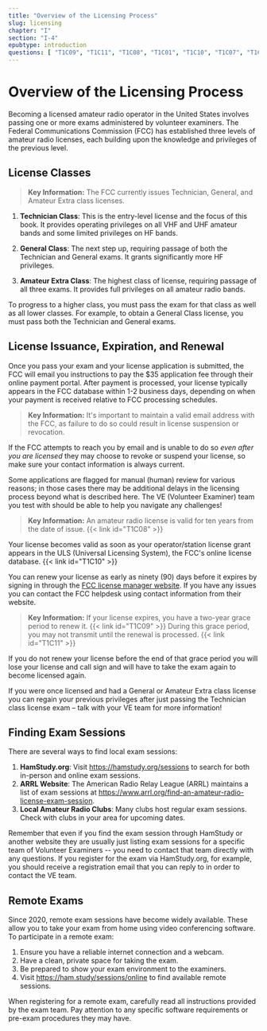 ```yaml
---
title: "Overview of the Licensing Process"
slug: licensing
chapter: "I"
section: "I-4"
epubtype: introduction
questions: [ "T1C09", "T1C11", "T1C08", "T1C01", "T1C10", "T1C07", "T1C04" ]
---
```


# Overview of the Licensing Process

Becoming a licensed amateur radio operator in the United States involves passing one or more exams administered by volunteer examiners. The Federal Communications Commission (FCC) has established three levels of amateur radio licenses, each building upon the knowledge and privileges of the previous level.

## License Classes

> **Key Information:** The FCC currently issues Technician, General, and Amateur Extra class licenses.

1. **Technician Class**: This is the entry-level license and the focus of this book. It provides operating privileges on all VHF and UHF amateur bands and some limited privileges on HF bands.

2. **General Class**: The next step up, requiring passage of both the Technician and General exams. It grants significantly more HF privileges.

3. **Amateur Extra Class**: The highest class of license, requiring passage of all three exams. It provides full privileges on all amateur radio bands.

To progress to a higher class, you must pass the exam for that class as well as all lower classes. For example, to obtain a General Class license, you must pass both the Technician and General exams.

## License Issuance, Expiration, and Renewal

Once you pass your exam and your license application is submitted, the FCC will email you instructions to pay the $35 application fee through their online payment portal. After payment is processed, your license typically appears in the FCC database within 1-2 business days, depending on when your payment is received relative to FCC processing schedules.

> **Key Information:** It's important to maintain a valid email address with the FCC, as failure to do so could result in license suspension or revocation.

If the FCC attempts to reach you by email and is unable to do so *even after you are licensed* they may choose to revoke or suspend your license, so make sure your contact information is always current.

Some applications are flagged for manual (human) review for various reasons; in those cases there may be additional delays in the licensing process beyond what is described here. The VE (Volunteer Examiner) team you test with should be able to help you navigate any challenges!

> **Key Information:** An amateur radio license is valid for ten years from the date of issue. {{< link id="T1C08" >}}

Your license becomes valid as soon as your operator/station license grant appears in the ULS (Universal Licensing System), the FCC's online license database. {{< link id="T1C10" >}}

You can renew your license as early as ninety (90) days before it expires by signing in through the [FCC license manager website](https://hamstudy.org/l/licMgr). If you have any issues you can contact the FCC helpdesk using contact information from their website.

> **Key Information:** If your license expires, you have a two-year grace period to renew it. {{< link id="T1C09" >}} During this grace period, you may not transmit until the renewal is processed. {{< link id="T1C11" >}}

If you do not renew your license before the end of that grace period you will lose your license and call sign and will have to take the exam again to become licensed again.

If you were once licensed and had a General or Amateur Extra class license you can regain your previous privileges after just passing the Technician class license exam – talk with your VE team for more information!

## Finding Exam Sessions

There are several ways to find local exam sessions:

1. **HamStudy.org**: Visit https://hamstudy.org/sessions to search for both in-person and online exam sessions.
2. **ARRL Website**: The American Radio Relay League (ARRL) maintains a list of exam sessions at https://www.arrl.org/find-an-amateur-radio-license-exam-session.
3. **Local Amateur Radio Clubs**: Many clubs host regular exam sessions. Check with clubs in your area for upcoming dates.

Remember that even if you find the exam session through HamStudy or another website they are usually just listing exam sessions for a specific team of Volunteer Examiners -- you need to contact that team directly with any questions. If you register for the exam via HamStudy.org, for example, you should receive a registration email that you can reply to in order to contact the VE team.

## Remote Exams

Since 2020, remote exam sessions have become widely available. These allow you to take your exam from home using video conferencing software. To participate in a remote exam:

1. Ensure you have a reliable internet connection and a webcam.
2. Have a clean, private space for taking the exam.
3. Be prepared to show your exam environment to the examiners.
4. Visit https://ham.study/sessions/online to find available remote sessions.

When registering for a remote exam, carefully read all instructions provided by the exam team. Pay attention to any specific software requirements or pre-exam procedures they may have.

<div class="footer-text"></div>

